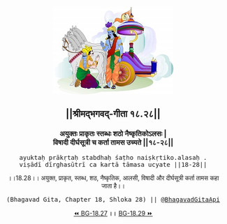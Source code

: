 <center><img src="../../asset/BG.png" alt="#API #bhagavadgitaapi #slok #nodejs #js #api #gitaapi #krishna #hinduism #vedic #ISKCON #shreemadbhagavadgita #technology"/>
<h2>||श्रीमद्‍भगवद्‍-गीता १८.२८||</h2>
<h3>अयुक्तः प्राकृतः स्तब्धः शठो नैष्कृतिकोऽलसः |<br/>विषादी दीर्घसूत्री च कर्ता तामस उच्यते ||१८-२८||</h3>
<pre>ayuktaḥ prākṛtaḥ stabdhaḥ śaṭho naiṣkṛtiko.alasaḥ .<br/>viṣādī dīrghasūtrī ca kartā tāmasa ucyate ||18-28||</pre>
<p>।।18.28।। अयुक्त, प्राकृत, स्तब्ध, शठ, नैष्कृतिक, आलसी, विषादी और दीर्घसूत्री कर्ता तामस कहा जाता है।।</p>
<pre>(Bhagavad Gita, Chapter 18, Shloka 28) || <a href="https://twitter.com/bhagavadgitaapi">@BhagavadGitaApi</a></pre><a href="../../18/27">⏪  BG-18.27</a><b>        ।।        </b><a href="../../18/29">BG-18.29  ⏩</a></center></center>